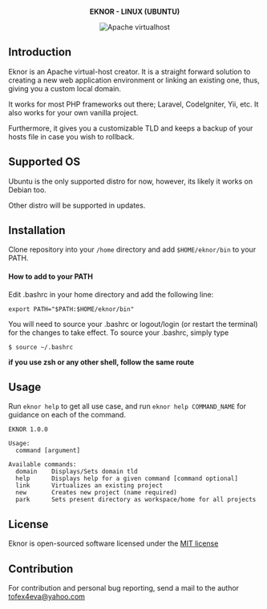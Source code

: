 <p align="center">
    <strong>
        EKNOR - LINUX (UBUNTU)
    </strong>
</p>

<p align="center">
    <img src="https://img.shields.io/badge/Apache-Virtualhost-red.svg" alt="Apache virtualhost">
</p>


## Introduction
Eknor is an Apache virtual-host creator. It is a straight forward solution to creating a new web application 
environment or linking an existing one, thus, giving you a custom local domain.

It works for most PHP frameworks out there; Laravel, CodeIgniter, Yii, etc. It also works for your own 
vanilla project.

Furthermore, it gives you a customizable TLD and keeps a backup of your hosts file in case you wish to rollback.

## Supported OS
Ubuntu is the only supported distro for now, however, its likely it works on Debian too.

Other distro will be supported in updates.

## Installation
Clone repository into your `/home` directory and add `$HOME/eknor/bin` to your PATH.

#### How to add to your PATH
Edit .bashrc in your home directory and add the following line:

`export PATH="$PATH:$HOME/eknor/bin"`

You will need to source your .bashrc or logout/login (or restart the terminal) for the changes to take effect. To source your .bashrc, simply type

`$ source ~/.bashrc`

**if you use zsh or any other shell, follow the same route**

## Usage
Run `eknor help` to get all use case, and run `eknor help COMMAND_NAME` for guidance on each of the command.

````
EKNOR 1.0.0

Usage:
  command [argument]

Available commands:
  domain	Displays/Sets domain tld
  help		Displays help for a given command [command optional]
  link		Virtualizes an existing project
  new		Creates new project (name required)
  park		Sets present directory as workspace/home for all projects
````

## License

Eknor is open-sourced software licensed under the [MIT license](http://opensource.org/licenses/MIT)

## Contribution
For contribution and personal bug reporting, send a mail to the author <a href='mailto:tofex4eva@yahoo.com'>tofex4eva@yahoo.com</a>
